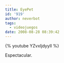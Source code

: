 ```yaml
---
title: EyePet
id: '919'
author: neverbot
tags:
  - videojuegos
date: 2008-08-28 08:39:42
---
```


{% youtube YZvxIjdyyII %}

Espectacular.